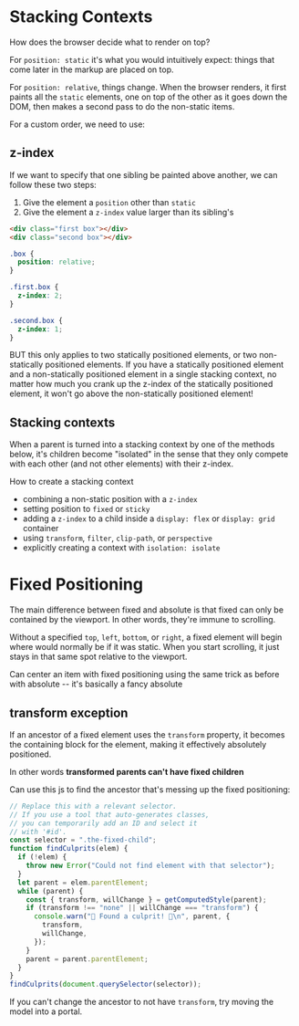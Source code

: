 # Stacking Contexts

How does the browser decide what to render on top?

For `position: static` it's what you would intuitively expect: things that come later in the markup are placed on top.

For `position: relative`, things change. When the browser renders, it first paints all the `static` elements, one on top of the other as it goes down the DOM, then makes a second pass to do the non-static items.

For a custom order, we need to use:

## z-index

If we want to specify that one sibling be painted above another, we can follow these two steps:

1. Give the element a `position` other than `static`
1. Give the element a `z-index` value larger than its sibling's

```html
<div class="first box"></div>
<div class="second box"></div>
```

```scss
.box {
  position: relative;
}

.first.box {
  z-index: 2;
}

.second.box {
  z-index: 1;
}
```

BUT this only applies to two statically positioned elements, or two non-statically positioned elements. If you have a statically positioned element and a non-statically positioned element in a single stacking context, no matter how much you crank up the z-index of the statically positioned element, it won't go above the non-statically positioned element!

## Stacking contexts

When a parent is turned into a stacking context by one of the methods below,
it's children become "isolated" in the sense that they only compete with
each other (and not other elements) with their z-index.

How to create a stacking context

- combining a non-static position with a `z-index`
- setting position to `fixed` or `sticky`
- adding a `z-index` to a child inside a `display: flex` or `display: grid` container
- using `transform`, `filter`, `clip-path`, or `perspective`
- explicitly creating a context with `isolation: isolate`

# Fixed Positioning

The main difference between fixed and absolute is that fixed can only be contained by the viewport. In other words, they're immune to scrolling.

Without a specified `top`, `left`, `bottom`, or `right`, a fixed element will begin where would normally be if it was static. When you start scrolling, it just stays in that same spot relative to the viewport.

Can center an item with fixed positioning using the same trick as before with absolute -- it's basically a fancy absolute

## transform exception

If an ancestor of a fixed element uses the `transform` property, it becomes the containing block for the element, making it effectively absolutely positioned.

In other words **transformed parents can't have fixed children**

Can use this js to find the ancestor that's messing up the fixed positioning:

```javascript
// Replace this with a relevant selector.
// If you use a tool that auto-generates classes,
// you can temporarily add an ID and select it
// with '#id'.
const selector = ".the-fixed-child";
function findCulprits(elem) {
  if (!elem) {
    throw new Error("Could not find element with that selector");
  }
  let parent = elem.parentElement;
  while (parent) {
    const { transform, willChange } = getComputedStyle(parent);
    if (transform !== "none" || willChange === "transform") {
      console.warn("🚨 Found a culprit! 🚨\n", parent, {
        transform,
        willChange,
      });
    }
    parent = parent.parentElement;
  }
}
findCulprits(document.querySelector(selector));
```

If you can't change the ancestor to not have `transform`, try moving the model into a portal.
